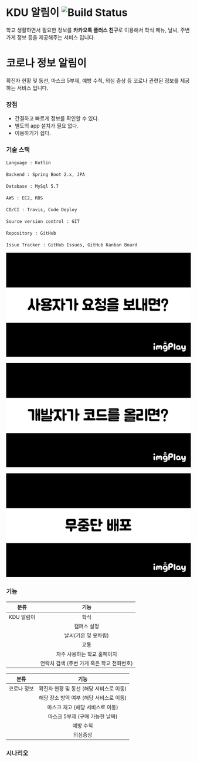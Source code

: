 # KDU 알림이 ![Build Status](https://travis-ci.com/hyojaekim/chatbot.svg?branch=master)

학교 생활하면서 필요한 정보를 **카카오톡 플러스 친구**로 이용해서 학식 메뉴, 날씨, 주변 가게 정보 등을 제공해주는 서비스 입니다.

# 코로나 정보 알림이

확진자 현황 및 동선, 마스크 5부제, 예방 수칙, 의심 증상 등 코로나 관련된 정보를 제공하는 서비스 입니다.

### 장점

- 간결하고 빠르게 정보를 확인할 수 있다.
- 별도의 app 설치가 필요 없다.
- 이용하기가 쉽다.

### 기술 스택

```
Language : Kotlin

Backend : Spring Boot 2.x, JPA

Database : MySql 5.7

AWS : EC2, RDS

CD/CI : Travis, Code Deploy
 
Source version control : GIT

Repository : GitHub

Issue Tracker : GitHub Issues, GitHub Kanban Board
```

![사용자 요청](src/main/resources/static/gif/request.gif)

![배포](src/main/resources/static/gif/code.gif)

![무중단 배포](src/main/resources/static/gif/last_request.gif)

### 기능
| 분류 | 기능 |
| :---: | :---: |
| KDU 알림이 | 학식 |
| | 캠퍼스 설정 |
| | 날씨(기온 및 옷차림) |
| | 교통 |
| | 자주 사용하는 학교 홈페이지 |
| | 연락처 검색 (주변 가게 혹은 학교 전화번호) |

| 분류 | 기능 |
| :---: | :---: |
| 코로나 정보 | 확진자 현황 및 동선 (해당 서비스로 이동) |
| | 해당 장소 방역 여부 (해당 서비스로 이동) |
| | 마스크 재고 (해당 서비스로 이동) |
| | 마스크 5부제 (구매 가능한 날짜) |
| | 예방 수칙 |
| | 의심증상 |

### 시나리오
